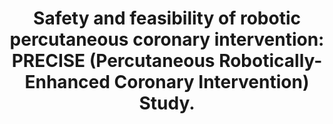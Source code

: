 ---
layout: page
header: no
#
# Content
#
subheadline: "Recent Publication"
title: "Safety and feasibility of robotic percutaneous coronary intervention: PRECISE (Percutaneous Robotically-Enhanced Coronary Intervention) Study.
"
teaser: "Safety and feasibility of robotic percutaneous coronary intervention: PRECISE (Percutaneous Robotically-Enhanced Coronary Intervention) Study.
"
categories: [Publications]
tags: [Cardiology]
---